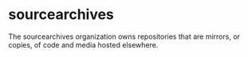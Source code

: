 <!-- SPDX-License-Identifier: CC0-1.0 -->
# sourcearchives

The sourcearchives organization owns repositories that are mirrors, or copies, of code and media hosted elsewhere.
